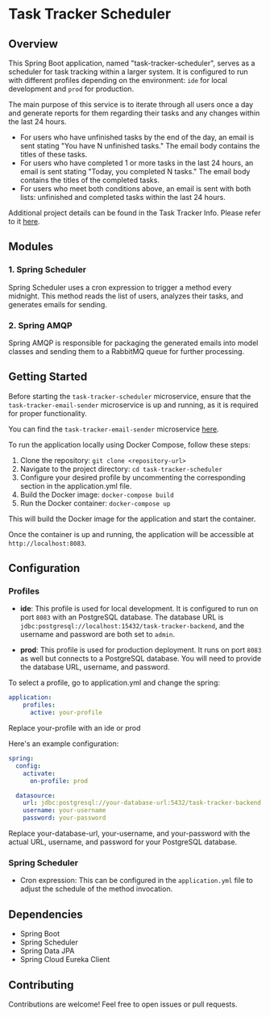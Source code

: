 # Task Tracker Scheduler

## Overview

This Spring Boot application, named "task-tracker-scheduler", serves as a scheduler for task tracking within a larger system. It is configured to run with different profiles depending on the environment: `ide` for local development and `prod` for production.

The main purpose of this service is to iterate through all users once a day and generate reports for them regarding their tasks and any changes within the last 24 hours.

- For users who have unfinished tasks by the end of the day, an email is sent stating "You have N unfinished tasks." The email body contains the titles of these tasks.
- For users who have completed 1 or more tasks in the last 24 hours, an email is sent stating "Today, you completed N tasks." The email body contains the titles of the completed tasks.
- For users who meet both conditions above, an email is sent with both lists: unfinished and completed tasks within the last 24 hours.

Additional project details can be found in the Task Tracker Info.  Please refer to it [here](https://github.com/Bityta/task-tracker-info).


## Modules

### 1. Spring Scheduler
Spring Scheduler uses a cron expression to trigger a method every midnight. This method reads the list of users, analyzes their tasks, and generates emails for sending.

### 2. Spring AMQP
Spring AMQP is responsible for packaging the generated emails into model classes and sending them to a RabbitMQ queue for further processing.

## Getting Started

Before starting the `task-tracker-scheduler` microservice, ensure that the `task-tracker-email-sender` microservice is up and running, as it is required for proper functionality.

You can find the `task-tracker-email-sender` microservice [here](https://github.com/Bityta/task-tracker-email-sender).


To run the application locally using Docker Compose, follow these steps:

1. Clone the repository: `git clone <repository-url>`
2. Navigate to the project directory: `cd task-tracker-scheduler`
3. Configure your desired profile by uncommenting the corresponding section in the application.yml file.
4. Build the Docker image: `docker-compose build`
5. Run the Docker container: `docker-compose up`

This will build the Docker image for the application and start the container.

Once the container is up and running, the application will be accessible at `http://localhost:8083`.

## Configuration

### Profiles

- **ide**: This profile is used for local development. It is configured to run on port `8083` with an PostgreSQL database. The database URL is `jdbc:postgresql://localhost:15432/task-tracker-backend`, and the username and password are both set to `admin`.
  
- **prod**: This profile is used for production deployment. It runs on port `8083` as well but connects to a PostgreSQL database. You will need to provide the database URL, username, and password.

To select a profile, go to application.yml and change the spring:
```yaml
application:
    profiles:
      active: your-profile
  ```
Replace your-profile with an ide or prod

Here's an example configuration:

```yaml
spring:
  config:
    activate:
      on-profile: prod

  datasource:
    url: jdbc:postgresql://your-database-url:5432/task-tracker-backend
    username: your-username
    password: your-password
```
Replace your-database-url, your-username, and your-password with the actual URL, username, and password for your PostgreSQL database.

### Spring Scheduler
- Cron expression: This can be configured in the `application.yml` file to adjust the schedule of the method invocation.


## Dependencies
- Spring Boot
- Spring Scheduler
- Spring Data JPA
- Spring Cloud Eureka Client

## Contributing
Contributions are welcome! Feel free to open issues or pull requests.


